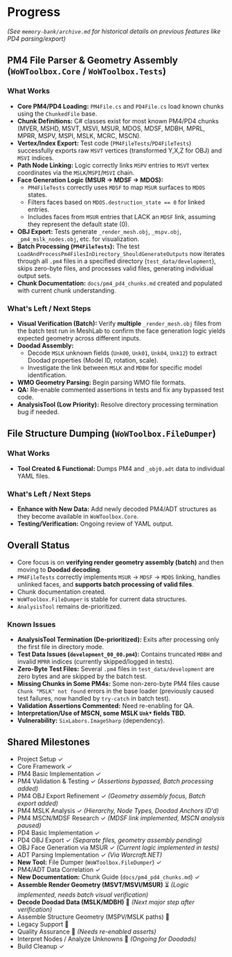 # Progress

*(See `memory-bank/archive.md` for historical details on previous features like PD4 parsing/export)*

## PM4 File Parser & Geometry Assembly (`WoWToolbox.Core` / `WoWToolbox.Tests`)

### What Works
*   **Core PM4/PD4 Loading:** `PM4File.cs` and `PD4File.cs` load known chunks using the `ChunkedFile` base.
*   **Chunk Definitions:** C# classes exist for most known PM4/PD4 chunks (MVER, MSHD, MSVT, MSVI, MSUR, MDOS, MDSF, MDBH, MPRL, MPRR, MSPV, MSPI, MSLK, MCRC, MSCN).
*   **Vertex/Index Export:** Test code (`PM4FileTests`/`PD4FileTests`) successfully exports raw `MSVT` vertices (transformed Y,X,Z for OBJ) and `MSVI` indices.
*   **Path Node Linking:** Logic correctly links `MSPV` entries to `MSVT` vertex coordinates via the `MSLK`/`MSPI`/`MSVI` chain.
*   **Face Generation Logic (MSUR -> MDSF -> MDOS):**
    *   `PM4FileTests` correctly uses `MDSF` to map `MSUR` surfaces to `MDOS` states.
    *   Filters faces based on `MDOS.destruction_state == 0` for linked entries.
    *   Includes faces from `MSUR` entries that LACK an `MDSF` link, assuming they represent the default state (0).
*   **OBJ Export:** Tests generate `_render_mesh.obj`, `_mspv.obj`, `_pm4_mslk_nodes.obj`, etc. for visualization.
*   **Batch Processing (`PM4FileTests`):** The test `LoadAndProcessPm4FilesInDirectory_ShouldGenerateOutputs` now iterates through all `.pm4` files in a specified directory (`test_data/development`), skips zero-byte files, and processes valid files, generating individual output sets.
*   **Chunk Documentation:** `docs/pm4_pd4_chunks.md` created and populated with current chunk understanding.

### What's Left / Next Steps
*   **Visual Verification (Batch):** Verify **multiple** `_render_mesh.obj` files from the batch test run in MeshLab to confirm the face generation logic yields expected geometry across different inputs.
*   **Doodad Assembly:**
    *   Decode `MSLK` unknown fields (`Unk00`, `Unk01`, `Unk04`, `Unk12`) to extract Doodad properties (Model ID, rotation, scale).
    *   Investigate the link between `MSLK` and `MDBH` for specific model identification.
*   **WMO Geometry Parsing:** Begin parsing WMO file formats.
*   **QA:** Re-enable commented assertions in tests and fix any bypassed test code.
*   **AnalysisTool (Low Priority):** Resolve directory processing termination bug if needed.

## File Structure Dumping (`WoWToolbox.FileDumper`)

### What Works
*   **Tool Created & Functional:** Dumps PM4 and `_obj0.adt` data to individual YAML files.

### What's Left / Next Steps
*   **Enhance with New Data:** Add newly decoded PM4/ADT structures as they become available in `WoWToolbox.Core`.
*   **Testing/Verification:** Ongoing review of YAML output.

## Overall Status
*   Core focus is on **verifying render geometry assembly (batch)** and then moving to **Doodad decoding**.
*   `PM4FileTests` correctly implements `MSUR` -> `MDSF` -> `MDOS` linking, handles unlinked faces, and **supports batch processing of valid files**.
*   Chunk documentation created.
*   `WoWToolbox.FileDumper` is stable for current data structures.
*   `AnalysisTool` remains de-prioritized.

### Known Issues
*   **AnalysisTool Termination (De-prioritized):** Exits after processing only the first file in directory mode.
*   **Test Data Issues (`development_00_00.pm4`):** Contains truncated `MDBH` and invalid `MPRR` indices (currently skipped/logged in tests).
*   **Zero-Byte Test Files:** Several `.pm4` files in `test_data/development` are zero bytes and are skipped by the batch test.
*   **Missing Chunks in Some PM4s:** Some non-zero-byte PM4 files cause `Chunk "MSLK" not found` errors in the base loader (previously caused test failures, now handled by `try-catch` in batch test).
*   **Validation Assertions Commented:** Need re-enabling for QA.
*   **Interpretation/Use of MSCN, some MSLK `Unk*` fields TBD.**
*   **Vulnerability:** `SixLabors.ImageSharp` (dependency).

## Shared Milestones

*   Project Setup ✓
*   Core Framework ✓
*   PM4 Basic Implementation ✓
*   PM4 Validation & Testing ✓ *(Assertions bypassed, Batch processing added)*
*   PM4 OBJ Export Refinement ✓ *(Geometry assembly focus, Batch export added)*
*   PM4 MSLK Analysis ✓ *(Hierarchy, Node Types, Doodad Anchors ID'd)*
*   PM4 MSCN/MDSF Research ✓ *(MDSF link implemented, MSCN analysis paused)*
*   PD4 Basic Implementation ✓
*   PD4 OBJ Export ✓ *(Separate files, geometry assembly pending)*
*   OBJ Face Generation via MSUR ✓ *(Current logic implemented in tests)*
*   ADT Parsing Implementation ✓ *(Via Warcraft.NET)*
*   **New Tool:** File Dumper (`WoWToolbox.FileDumper`) ✓
*   PM4/ADT Data Correlation ✓
*   **New Documentation:** Chunk Guide (`docs/pm4_pd4_chunks.md`) ✓
*   **Assemble Render Geometry (MSVT/MSVI/MSUR)** ⏳ *(Logic implemented, needs batch visual verification)*
*   **Decode Doodad Data (MSLK/MDBH)** 🔲 *(Next major step after verification)*
*   Assemble Structure Geometry (MSPV/MSLK paths) 🔲
*   Legacy Support 🔲
*   Quality Assurance 🔲 *(Needs re-enabled asserts)*
*   Interpret Nodes / Analyze Unknowns 🔲 *(Ongoing for Doodads)*
*   Build Cleanup ✓ 